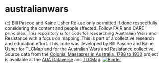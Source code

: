 # australianwars
(c) Bill Pascoe and Kaine Usher
Re-use only permitted if done respectfully considering the content and people effected. Follow FAIR and CARE principles.
This repository is for code for researching Australian Wars and Resistance with a focus on mapping. This is part of a collective research and education effort.
This code was developed by Bill Pascoe and Kaine Usher for TLCMap and for the Australian Wars and Resistance collective.
Source data from the <a href="https://c21ch.newcastle.edu.au/colonialmassacres/">Colonial Massacres in Australia, 1788 to 1930</a> project is available at the <a href="https://dataverse.ada.edu.au/dataset.xhtml?persistentId=doi:10.26193/L0WEID">ADA Dataverse</a> and <a href="https://tlcmap.org/layers/1336">TLCMap</a>.
[![Binder](https://mybinder.org/badge_logo.svg)](https://mybinder.org/v2/gh/BillPascoe/australianwars.git/HEAD?urlpath=%2Fdoc%2Ftree%2Fhelloword.ipynb)
